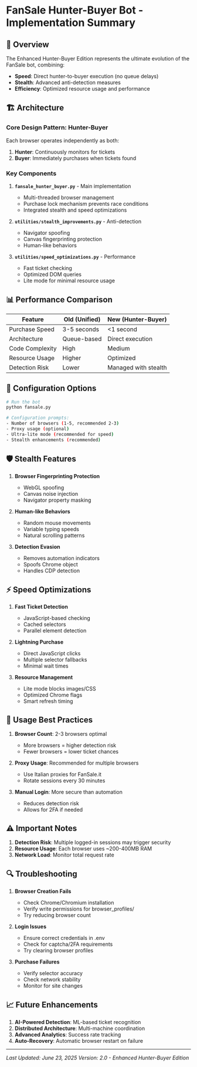# FanSale Hunter-Buyer Bot - Implementation Summary

## 🚀 Overview

The Enhanced Hunter-Buyer Edition represents the ultimate evolution of the FanSale bot, combining:
- **Speed**: Direct hunter-to-buyer execution (no queue delays)
- **Stealth**: Advanced anti-detection measures
- **Efficiency**: Optimized resource usage and performance

## 🏗️ Architecture

### Core Design Pattern: Hunter-Buyer
Each browser operates independently as both:
1. **Hunter**: Continuously monitors for tickets
2. **Buyer**: Immediately purchases when tickets found

### Key Components

1. **`fansale_hunter_buyer.py`** - Main implementation
   - Multi-threaded browser management
   - Purchase lock mechanism prevents race conditions
   - Integrated stealth and speed optimizations

2. **`utilities/stealth_improvements.py`** - Anti-detection
   - Navigator spoofing
   - Canvas fingerprinting protection
   - Human-like behaviors

3. **`utilities/speed_optimizations.py`** - Performance
   - Fast ticket checking
   - Optimized DOM queries
   - Lite mode for minimal resource usage

## 📊 Performance Comparison

| Feature | Old (Unified) | New (Hunter-Buyer) |
|---------|---------------|-------------------|
| Purchase Speed | 3-5 seconds | <1 second |
| Architecture | Queue-based | Direct execution |
| Code Complexity | High | Medium |
| Resource Usage | Higher | Optimized |
| Detection Risk | Lower | Managed with stealth |

## 🔧 Configuration Options

```bash
# Run the bot
python fansale.py

# Configuration prompts:
- Number of browsers (1-5, recommended 2-3)
- Proxy usage (optional)
- Ultra-lite mode (recommended for speed)
- Stealth enhancements (recommended)
```

## 🛡️ Stealth Features

1. **Browser Fingerprinting Protection**
   - WebGL spoofing
   - Canvas noise injection
   - Navigator property masking

2. **Human-like Behaviors**
   - Random mouse movements
   - Variable typing speeds
   - Natural scrolling patterns

3. **Detection Evasion**
   - Removes automation indicators
   - Spoofs Chrome object
   - Handles CDP detection

## ⚡ Speed Optimizations

1. **Fast Ticket Detection**
   - JavaScript-based checking
   - Cached selectors
   - Parallel element detection

2. **Lightning Purchase**
   - Direct JavaScript clicks
   - Multiple selector fallbacks
   - Minimal wait times

3. **Resource Management**
   - Lite mode blocks images/CSS
   - Optimized Chrome flags
   - Smart refresh timing

## 🎯 Usage Best Practices

1. **Browser Count**: 2-3 browsers optimal
   - More browsers = higher detection risk
   - Fewer browsers = lower ticket chances

2. **Proxy Usage**: Recommended for multiple browsers
   - Use Italian proxies for FanSale.it
   - Rotate sessions every 30 minutes

3. **Manual Login**: More secure than automation
   - Reduces detection risk
   - Allows for 2FA if needed

## ⚠️ Important Notes

1. **Detection Risk**: Multiple logged-in sessions may trigger security
2. **Resource Usage**: Each browser uses ~200-400MB RAM
3. **Network Load**: Monitor total request rate

## 🔍 Troubleshooting

1. **Browser Creation Fails**
   - Check Chrome/Chromium installation
   - Verify write permissions for browser_profiles/
   - Try reducing browser count

2. **Login Issues**
   - Ensure correct credentials in .env
   - Check for captcha/2FA requirements
   - Try clearing browser profiles

3. **Purchase Failures**
   - Verify selector accuracy
   - Check network stability
   - Monitor for site changes

## 📈 Future Enhancements

1. **AI-Powered Detection**: ML-based ticket recognition
2. **Distributed Architecture**: Multi-machine coordination
3. **Advanced Analytics**: Success rate tracking
4. **Auto-Recovery**: Automatic browser restart on failure

---

*Last Updated: June 23, 2025*
*Version: 2.0 - Enhanced Hunter-Buyer Edition*
